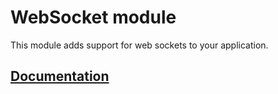 # WebSocket module

This module adds support for web sockets to your application.

## [Documentation](https://primatejs.com/modules/ws)
